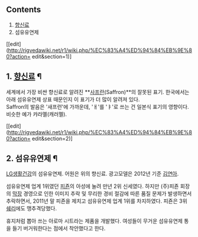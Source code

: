 ## Contents

    

1. [향신료](%ED%96%A5%EC%8B%A0%EB%A3%8C.md)
2. 섬유유연제 

[[edit](http://rigvedawiki.net/r1/wiki.php/%EC%83%A4%ED%94%84%EB%9E%80?action=
edit&section=1)]

## 1. [향신료](%ED%96%A5%EC%8B%A0%EB%A3%8C.md) ¶

세계에서 가장 비싼 향신료로 알려진 **[사프란](%EC%82%AC%ED%94%84%EB%9E%80.md)(Saffron)**의 잘못된
표기. 한국에서는 아래 섬유유연제 상표 때문인지 이 표기가 더 많이 알려져 있다.  
Saffron의 발음은 '새프런'에 가까운데, 'ㅐ'를 'ㅑ'로 쓰는 건 일본식 표기의 영향이다. 비슷한 예가 캬라멜(캐러멜).

  

[[edit](http://rigvedawiki.net/r1/wiki.php/%EC%83%A4%ED%94%84%EB%9E%80?action=
edit&section=2)]

## 2. 섬유유연제 ¶

[LG생활건강](LG%EC%83%9D%ED%99%9C%EA%B1%B4%EA%B0%95.md)의 섬유유연제. 어원은 위의 향신료.
광고모델은 2012년 기준 [김연아](%EA%B9%80%EC%97%B0%EC%95%84.md).

  

섬유유연제 업계 1위였던 [피죤](%ED%94%BC%EC%A3%A4.md)의 아성에 눌려 만년 2위 신세였다. 하지만 (주)피죤 회장의
[막장](%EB%A7%89%EC%9E%A5.md) 경영으로 인한 이미지 추락 및 무리한 경비 절감에 따른 품질 문제가 발생하면서
추락하면서, 2011년 말 피죤을 제치고 섬유유연제 업계 1위를 차지하였다. 피죤은 3위
[쉐리](%EC%89%90%EB%A6%AC.md)에도 맹추격당했다.

  

휴지처럼 뽑아 쓰는 아로마 시트라는 제품을 개발했다. 여성들이 무거운 섬유유연제 통을 들기 버거워한다는 점에서 착안했다고 한다.

